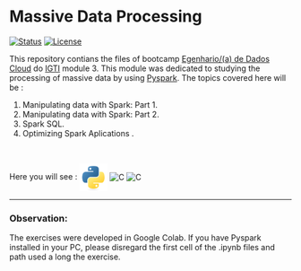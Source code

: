 # Massive Data Processing

[![Status](https://img.shields.io/badge/status-active-success.svg)]()
[![License](https://img.shields.io/badge/license-MIT-blue.svg)](/LICENSE)


This repository contians the files of bootcamp [Egenhario/(a) de Dados Cloud](https://www.igti.com.br/bootcamp/engenheiro-de-dados-cloud) do [IGTI](https://www.igti.com.br/) module 3. This module was dedicated to studying the processing of massive data by using [Pyspark](https://spark.apache.org/docs/latest/api/python/). The topics covered here will be :

1. Manipulating data with Spark: Part 1.
2. Manipulating data with Spark: Part 2.
3. Spark SQL.
4. Optimizing Spark Aplications .

&nbsp;
&nbsp;

Here you will see : 
 <img align="center" alt="Python" height="50" width="50" src="https://raw.githubusercontent.com/devicons/devicon/master/icons/python/python-original.svg"> <img align="center" alt="C" height="50" width="50" src="https://www.instana.com/media/01_INSTANA_IconSet_ApacheSpark.svg"> <img align="center" alt="C" height="50" width="50" src="https://symbols.getvecta.com/stencil_28/61_sql-database-generic.90b41636a8.svg">

---

### **Observation:**
The exercises were developed in Google Colab. If you have Pyspark installed in your PC, please disregard the first cell of the .ipynb files
and path used a long the exercise.